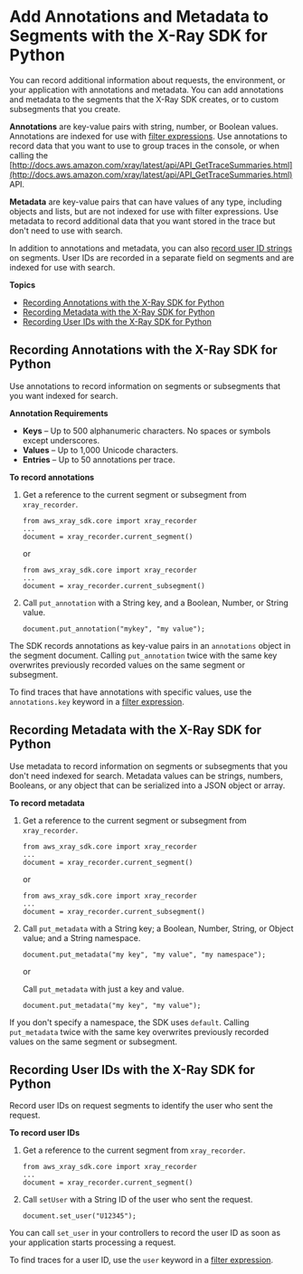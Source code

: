 # Add Annotations and Metadata to Segments with the X\-Ray SDK for Python<a name="xray-sdk-python-segment"></a>

You can record additional information about requests, the environment, or your application with annotations and metadata\. You can add annotations and metadata to the segments that the X\-Ray SDK creates, or to custom subsegments that you create\.

**Annotations** are key\-value pairs with string, number, or Boolean values\. Annotations are indexed for use with [filter expressions](xray-console-filters.md)\. Use annotations to record data that you want to use to group traces in the console, or when calling the [http://docs.aws.amazon.com/xray/latest/api/API_GetTraceSummaries.html](http://docs.aws.amazon.com/xray/latest/api/API_GetTraceSummaries.html) API\.

**Metadata** are key\-value pairs that can have values of any type, including objects and lists, but are not indexed for use with filter expressions\. Use metadata to record additional data that you want stored in the trace but don't need to use with search\.

In addition to annotations and metadata, you can also [record user ID strings](#xray-sdk-python-segment-userid) on segments\. User IDs are recorded in a separate field on segments and are indexed for use with search\.

**Topics**
+ [Recording Annotations with the X\-Ray SDK for Python](#xray-sdk-python-segment-annotations)
+ [Recording Metadata with the X\-Ray SDK for Python](#xray-sdk-python-segment-metadata)
+ [Recording User IDs with the X\-Ray SDK for Python](#xray-sdk-python-segment-userid)

## Recording Annotations with the X\-Ray SDK for Python<a name="xray-sdk-python-segment-annotations"></a>

Use annotations to record information on segments or subsegments that you want indexed for search\.

**Annotation Requirements**
+ **Keys** – Up to 500 alphanumeric characters\. No spaces or symbols except underscores\.
+ **Values** – Up to 1,000 Unicode characters\.
+ **Entries** – Up to 50 annotations per trace\.

**To record annotations**

1. Get a reference to the current segment or subsegment from `xray_recorder`\.

   ```
   from aws_xray_sdk.core import xray_recorder
   ...
   document = xray_recorder.current_segment()
   ```

   or

   ```
   from aws_xray_sdk.core import xray_recorder
   ...
   document = xray_recorder.current_subsegment()
   ```

1. Call `put_annotation` with a String key, and a Boolean, Number, or String value\.

   ```
   document.put_annotation("mykey", "my value");
   ```

The SDK records annotations as key\-value pairs in an `annotations` object in the segment document\. Calling `put_annotation` twice with the same key overwrites previously recorded values on the same segment or subsegment\.

To find traces that have annotations with specific values, use the `annotations.key` keyword in a [filter expression](xray-console-filters.md)\.

## Recording Metadata with the X\-Ray SDK for Python<a name="xray-sdk-python-segment-metadata"></a>

Use metadata to record information on segments or subsegments that you don't need indexed for search\. Metadata values can be strings, numbers, Booleans, or any object that can be serialized into a JSON object or array\.

**To record metadata**

1. Get a reference to the current segment or subsegment from `xray_recorder`\.

   ```
   from aws_xray_sdk.core import xray_recorder
   ...
   document = xray_recorder.current_segment()
   ```

   or

   ```
   from aws_xray_sdk.core import xray_recorder
   ...
   document = xray_recorder.current_subsegment()
   ```

1. Call `put_metadata` with a String key; a Boolean, Number, String, or Object value; and a String namespace\.

   ```
   document.put_metadata("my key", "my value", "my namespace");
   ```

   or

   Call `put_metadata` with just a key and value\.

   ```
   document.put_metadata("my key", "my value");
   ```

If you don't specify a namespace, the SDK uses `default`\. Calling `put_metadata` twice with the same key overwrites previously recorded values on the same segment or subsegment\.

## Recording User IDs with the X\-Ray SDK for Python<a name="xray-sdk-python-segment-userid"></a>

Record user IDs on request segments to identify the user who sent the request\.

**To record user IDs**

1. Get a reference to the current segment from `xray_recorder`\.

   ```
   from aws_xray_sdk.core import xray_recorder
   ...
   document = xray_recorder.current_segment()
   ```

1. Call `setUser` with a String ID of the user who sent the request\.

   ```
   document.set_user("U12345");
   ```

You can call `set_user` in your controllers to record the user ID as soon as your application starts processing a request\.

To find traces for a user ID, use the `user` keyword in a [filter expression](xray-console-filters.md)\.